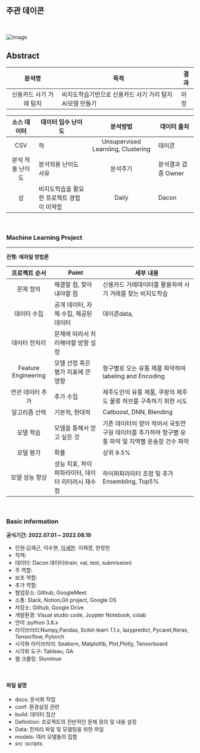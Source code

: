 

## 주관 데이콘 

<br>


![image](https://user-images.githubusercontent.com/86671456/179455851-c3763ac7-1345-4048-853a-64dbca939b1f.png)



## Abstract

| 분석명 |목적|결과|
|:-----:|----------|-----|
|신용카드 사기 거래 탐지| 비지도학습기반으로 신용카드 사기 거리 탐지 AI모델 만들기|미정|

|  소스 데이터 |     데이터 입수 난이도    |      분석방법     |데이터 출처|
|:------------------:| -----|:---------------:|-----------|
|CSV|하 |Unsupervised Learniing, Clustering   |데이콘|
|  분석 적용 난이도  |     분석적용 난이도 사유    |      분석주기     | 분석결과 검증 Owner|
|상| 비지도학습을 활요한 프로젝트 경험이 미약함|Daily|Dacon |



<br>

### Machine Learning Project 

---
**진행: 애자일 방법론**

|  프로젝트 순서 |     Point    | 세부 내용 |  
|:------------------:| -----|------|
|문제 정의|해결할 점, 찾아내야할 점 |신용카드 거래데이터를 활용하여 사기 거래를 찾는 비지도학습|
|데이터 수집|공개 데이터, 자체 수집, 제공된 데이터 |데이콘data, |   
|데이터 전처리|문제에 따라서 처리해야할 방향 설정 ||
|Feature Engineering|모델 선정 혹은 평가 지표에 큰 영향|항구별로 오는 유통 제품 파악하여 labeling and Encoding|
|연관 데이터 추가|추가 수집 |제주도민의 유통 제품, 쿠팡의 제주도 물류 허브를 구축하기 위한 시도  |
|알고리즘 선택| 기본적, 현대적|Catboost, DNN, Blending|   
|모델 학습|모델을 통해서 얻고 싶은 것 |기존 데이터의 양이 적어서 국토연구원 데이터를 추가하여 항구별 유통 파악 및 지역별 운송장 건수 파악|
|모델 평가|확률 | 상위 9.5%|
|모델 성능 향상|성능 지표, 하이퍼파라미터, 데이터 리터러시 재수정 |하이퍼파라미터 조정 및 추가 Ensembling, Top5%   |

<br>

### Basic information

**공식기간: 2022.07.01 ~ 2022.08.19**


- 인원:김재근, 이수현, [이세현](https://github.com/qsdcfd). 이채영, 한창헌
- 직책: 
- 데이터: Dacon 데이터(train, val, test, submission)
- 주 역할:
- 보조 역할: 
- 추가 역할:
- 협업장소: Github, GoogleMeet
- 소통: Slack, Notion,Git project, Google OS
- 저장소: Github, Google Drive
- 개발환경: Visual studio code, Juypter Notebook, colab
- 언어 :python 3.8.x
- 라이브러리:Numpy,Pandas, Scikit-learn 1.1.x, lazypredict, Pycaret,Keras, Tensorflow, Pytorch
- 시각화 라이브러리: Seaborn, Matplotlib, Plot,Plotly, Tensorboard
- 시각화 도구: Tableau, GA
- 웹 크롤링: Slunimue

<br>

#### 파일 설명


- docs: 문서화 작업
- conf: 환경설정 관련
- build: 데이터 집산
- Definition: 프로젝트의 전반적인 문제 정의 및 내용 설정
- Data: 전처리 파일 및 모델링을 위한 파일
- models: 여러 모델들의 집합
- src :scripts
